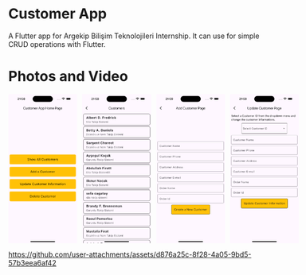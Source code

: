 # Customer App

A Flutter app for Argekip Bilişim Teknolojileri Internship. It can use for simple CRUD operations with Flutter.

# Photos and Video

<div style="display: flex; gap: 10px;" >
    <img src="./screenshots/homepage.png" height=300>
    <img src="./screenshots/customers.png" height=300>
    <img src="./screenshots/add_customers.png" height=300>
    <img src="./screenshots/update_customers.png" height=300>
    <img src="./screenshots/delete_customers..png" height=00>
</div>

https://github.com/user-attachments/assets/d876a25c-8f28-4a05-9bd5-57b3eea6af42

